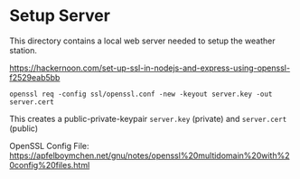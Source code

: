 # Setup Server

This directory contains a local web server needed to setup the weather station.

https://hackernoon.com/set-up-ssl-in-nodejs-and-express-using-openssl-f2529eab5bb

```shell
openssl req -config ssl/openssl.conf -new -keyout server.key -out server.cert
```

This creates a public-private-keypair `server.key` (private) and `server.cert` (public)

OpenSSL Config File:
https://apfelboymchen.net/gnu/notes/openssl%20multidomain%20with%20config%20files.html
